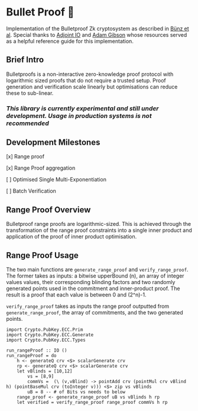 # Bullet Proof 🔫  

Implementation of the Bulletproof Zk cryptosystem as described in [Bünz et al](https://eprint.iacr.org/2017/1066.pdf). Special thanks to [Adjoint IO](https://github.com/adjoint-io/bulletproofs) and [Adam Gibson](https://github.com/AdamISZ/from0k2bp) whose resources served as a helpful reference guide for this implementation.

## Brief Intro
Bulletproofs is a non-interactive zero-knowledge proof protocol with logarithmic sized proofs that do not require a trusted setup. Proof generation and verification scale linearly but optimisations can reduce these to sub-linear.


### *This library is currently experimental and still under development. Usage in production systems is not recommended*

## Development Milestones
[x] Range proof

[x] Range Proof aggregation

[ ] Optimised Single Multi-Exponentiation

[ ] Batch Verification

## Range Proof Overview
Bulletproof range proofs are logarithmic-sized. This is achieved through the transformation of the range proof constraints into a single inner product and application of the proof of inner product optimisation.


## Range Proof Usage
The two main functions are `generate_range_proof` and `verify_range_proof`. The former takes as inputs: a bitwise upperBound (n), an array of integer values values, their corresponding blinding factors and two randomly generated points used in the commitment and inner-product proof. The result is a proof that each value is between 0 and (2^n)-1.

`verify_range_proof` takes as inputs the range proof outputted from `generate_range_proof`, the array of commitments, and the two generated points.

```
import Crypto.PubKey.ECC.Prim
import Crypto.PubKey.ECC.Generate
import Crypto.PubKey.ECC.Types

run_rangeProof :: IO ()
run_rangeProof = do
    h <- generateQ crv <$> scalarGenerate crv
    rp <- generateQ crv <$> scalarGenerate crv
    let vBlinds = [10,12]
        vs = [8,9]
        commVs =  (\ (v,vBlind) -> pointAdd crv (pointMul crv vBlind h) (pointBaseMul crv (toInteger v))) <$> zip vs vBlinds
        uB = 8 -- # of Bits vs needs to below
    range_proof <- generate_range_proof uB vs vBlinds h rp
    let verified = verify_range_proof range_proof commVs h rp
```